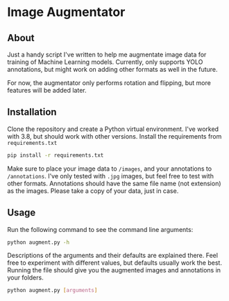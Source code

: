 # Image Augmentator
## About
Just a handy script I've written to help me augmentate image data for training of Machine Learning models. Currently, only supports YOLO annotations, but might work on adding other formats as well in the future.

For now, the augmentator only performs rotation and flipping, but more features will be added later.

## Installation
Clone the repository and create a Python virtual environment. I've worked with 3.8, but should work with other versions. Install the requirements from `requirements.txt`
```bash
pip install -r requirements.txt
```
Make sure to place your image data to `/images`, and your annotations to `/annotations`. I've only tested with `.jpg` images, but feel free to test with other formats. Annotations should have the same file name (not extension) as the images. Please take a copy of your data, just in case.

## Usage
Run the following command to see the command line arguments:
```bash
python augment.py -h
```
Descriptions of the arguments and their defaults are explained there. Feel free to experiment with different values, but defaults usually work the best. Running the file should give you the augmented images and annotations in your folders.
```bash
python augment.py [arguments]
```
